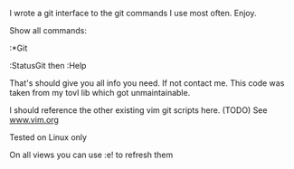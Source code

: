 I wrote a git interface to the git commands I use most often.
Enjoy.

Show all commands:

:*Git<c-d>

:StatusGit then :Help

That's should give you all info you need. If not contact me.
This code was taken from my tovl lib which got unmaintainable.


I should reference the other existing vim git scripts here. (TODO)
See www.vim.org

Tested on Linux only

On all views you can use :e! to refresh them
